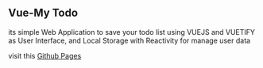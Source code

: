 ## Vue-My Todo
its simple Web Application to save your todo list using VUEJS and VUETIFY as User Interface, and Local Storage with Reactivity for manage user data

visit this [Github Pages](https://izzudin26.github.io/todo/)
